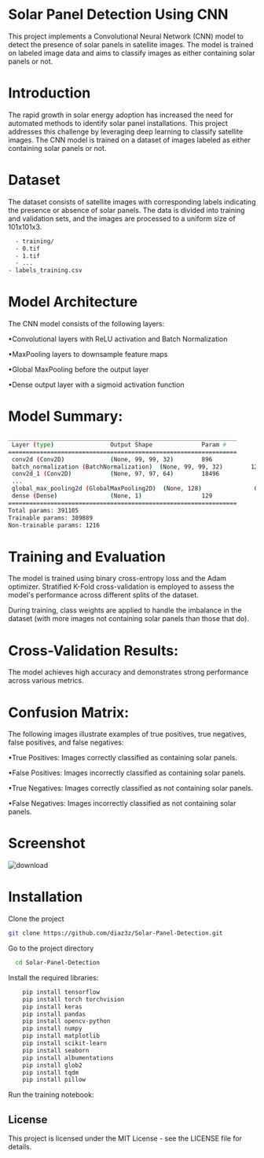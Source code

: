 
# Solar Panel Detection Using CNN

This project implements a Convolutional Neural Network (CNN) model to detect the presence of solar panels in satellite images. The model is trained on labeled image data and aims to classify images as either containing solar panels or not.

# Introduction
The rapid growth in solar energy adoption has increased the need for automated methods to identify solar panel installations. This project addresses this challenge by leveraging deep learning to classify satellite images. The CNN model is trained on a dataset of images labeled as either containing solar panels or not.
# Dataset
The dataset consists of satellite images with corresponding labels indicating the presence or absence of solar panels. The data is divided into training and validation sets, and the images are processed to a uniform size of 101x101x3.
```bash
  - training/
  - 0.tif
  - 1.tif
  - ...
- labels_training.csv

```
# Model Architecture
The CNN model consists of the following layers:

•Convolutional layers with ReLU activation and Batch Normalization

•MaxPooling layers to downsample feature maps

•Global MaxPooling before the output layer

•Dense output layer with a sigmoid activation function
# Model Summary:
```bash
_________________________________________________________________
 Layer (type)                Output Shape              Param #   
=================================================================
 conv2d (Conv2D)             (None, 99, 99, 32)        896       
 batch_normalization (BatchNormalization)  (None, 99, 99, 32)        128       
 conv2d_1 (Conv2D)           (None, 97, 97, 64)        18496      
 ...
 global_max_pooling2d (GlobalMaxPooling2D)  (None, 128)               0         
 dense (Dense)               (None, 1)                 129       
=================================================================
Total params: 391105
Trainable params: 389889
Non-trainable params: 1216


```
# Training and Evaluation
The model is trained using binary cross-entropy loss and the Adam optimizer. Stratified K-Fold cross-validation is employed to assess the model's performance across different splits of the dataset.

During training, class weights are applied to handle the imbalance in the dataset (with more images not containing solar panels than those that do).


# Cross-Validation Results:
The model achieves high accuracy and demonstrates strong performance across various metrics.


# Confusion Matrix:
The following images illustrate examples of true positives, true negatives, false positives, and false negatives:

•True Positives: Images correctly classified as containing solar panels.

•False Positives: Images incorrectly classified as containing solar panels.

•True Negatives: Images correctly classified as not containing solar panels.

•False Negatives: Images incorrectly classified as not containing solar panels.

# Screenshot
![download](https://github.com/user-attachments/assets/b776388a-a789-417c-a891-d051dff434a6)



# Installation



Clone the project

```bash
git clone https://github.com/diaz3z/Solar-Panel-Detection.git

```

Go to the project directory

```bash
  cd Solar-Panel-Detection
```

Install the required libraries:

```bash
    pip install tensorflow
    pip install torch torchvision
    pip install keras
    pip install pandas
    pip install opencv-python
    pip install numpy
    pip install matplotlib
    pip install scikit-learn
    pip install seaborn
    pip install albumentations
    pip install glob2
    pip install tqdm
    pip install pillow

```

Run the training notebook:

## License
This project is licensed under the MIT License - see the LICENSE file for details.
